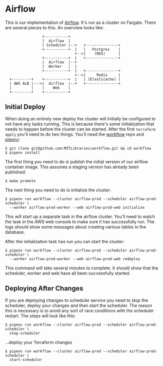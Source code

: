 # Airflow

This is our implementation of [Airflow](https://airflow.apache.org/). It's run as a cluster on Fargate. There are several pieces to this. An overview looks like:

```
                 +-----------+
                 |  Airflow  |
                 | Scheduler |--+   +---------------+
                 +-----------+  |   |   Postgres    |
                                +-->|    (RDS)      |
                 +-----------+  |   +---------------+
                 |  Airflow  |--+
                 |  Worker   |  |
                 +-----------+  |   +---------------+
                                +-->|     Redis     |
  +---------+    +-----------+  |   | (Elasticache) |
  | AWS ALB |--->|  Airflow  |--+   +---------------+
  |         |    |    Web    |
  +---------+    +-----------+
```

## Initial Deploy

When doing an entirely new deploy the cluster will initially be configured to not have any tasks running. This is because there's some initialization that needs to happen before the cluster can be started. After the first `terraform apply` you'll need to do two things. You'll need the [workflow](https://github.com/MITLibraries/workflow) repo and [pipenv](https://github.com/pypa/pipenv):

```
$ git clone git@github.com:MITLibraries/workflow.git && cd workflow
$ pipenv install
```

The first thing you need to do is publish the initial version of our airflow container image. This assumes a staging version has already been published:

```
$ make promote
```

The next thing you need to do is initialize the cluster:

```
$ pipenv run workflow --cluster airflow-prod --scheduler airflow-prod-scheduler \
  --worker airflow-prod-worker --web airflow-prod-web initialize
```

This will start up a separate task in the airflow cluster. You'll need to watch the task in the AWS web console to make sure it has successfully run. The logs should show some messages about creating various tables in the database.

After the initialization task has run you can start the cluster:

```
$ pipenv run workflow --cluster airflow-prod --scheduler airflow-prod-scheduler \
  --worker airflow-prod-worker --web airflow-prod-web redeploy
```

This command will take several minutes to complete. It should show that the scheduler, worker and web have all been successfully started.

## Deploying After Changes

If you are deploying changes to scheduler service you need to stop the scheduler, deploy your changes and then start the scheduler. The reason this is necessary is to avoid any sort of race conditions with the scheduler restart. The steps will look like this:

```
$ pipenv run workflow --cluster airflow-prod --scheduler airflow-prod-scheduler \
  stop-scheduler
```

...deploy your Terraform changes

```
$ pipenv run workflow --cluster airflow-prod --scheduler airflow-prod-scheduler \
  start-scheduler
```

